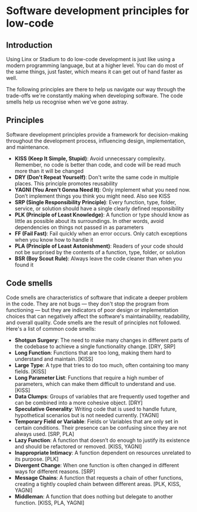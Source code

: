 # Software development principles for low-code

## Introduction
Using Linx or Stadium to do low-code development is just like using a modern programming language, but at a higher level. You can do most of the same things, just faster, which means it can get out of hand faster as well.

The following principles are there to help us navigate our way through the trade-offs we're constantly making when developing software. The code smells help us recognise when we've gone astray.

## Principles
Software development principles provide a framework for decision-making throughout the development process, influencing design, implementation, and maintenance.

- **KISS (Keep It Simple, Stupid)**: Avoid unnecessary complexity. Remember, no code is better than code, and code will be read much more than it will be changed
- **DRY (Don't Repeat Yourself)**: Don't write the same code in multiple places. This principle promotes reusability
- **YAGNI (You Aren't Gonna Need It)**: Only implement what you need now. Don’t implement things you think you might need. Also see KISS
- **SRP (Single Responsibility Principle)**: Every function, type, folder, service, or solution should have a single clearly defined responsibility
- **PLK (Principle of Least Knowledge)**: A function or type should know as little as possible about its surroundings. In other words, avoid dependencies on things not passed in as parameters
- **FF (Fail Fast)**: Fail quickly when an error occurs. Only catch exceptions when you know how to handle it
- **PLA (Principle of Least Astonishment)**: Readers of your code should not be surprised by the contents of a function, type, folder, or solution
- **BSR (Boy Scout Rule)**: Always leave the code cleaner than when you found it

## Code smells
Code smells are characteristics of software that indicate a deeper problem in the code. They are not bugs — they don't stop the program from functioning — but they are indicators of poor design or implementation choices that can negatively affect the software's maintainability, readability, and overall quality. Code smells are the result of principles not followed. Here's a list of common code smells:

- **Shotgun Surgery**: The need to make many changes in different parts of the codebase to achieve a single functionality change. [DRY, SRP]
- **Long Function**: Functions that are too long, making them hard to understand and maintain. [KISS]
- **Large Type**: A type that tries to do too much, often containing too many fields. [KISS]
- **Long Parameter List**: Functions that require a high number of parameters, which can make them difficult to understand and use. [KISS]
- **Data Clumps**: Groups of variables that are frequently used together and can be combined into a more cohesive object. [DRY]
- **Speculative Generality**: Writing code that is used to handle future, hypothetical scenarios but is not needed currently. [YAGNI]
- **Temporary Field or Variable**: Fields or Variables that are only set in certain conditions. Their presence can be confusing since they are not always used. [SRP, PLA]
- **Lazy Function**: A function that doesn’t do enough to justify its existence and should be refactored or removed. [KISS, YAGNI]
- **Inappropriate Intimacy**: A function dependent on resources unrelated to its purpose. [PLK]
- **Divergent Change**: When one function is often changed in different ways for different reasons. [SRP]
- **Message Chains**: A function that requests a chain of other functions, creating a tightly coupled chain between different areas. [PLK, KISS, YAGNI]
- **Middleman**: A function that does nothing but delegate to another function. [KISS, PLA, YAGNI]